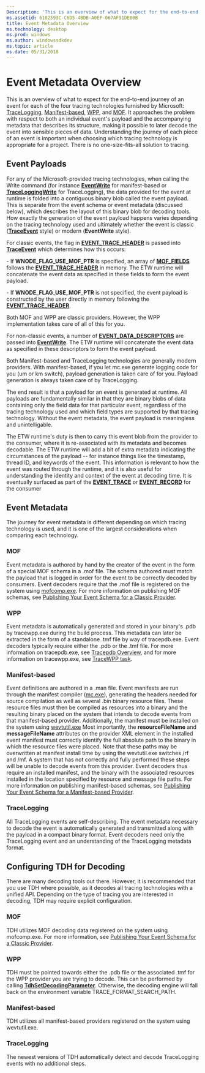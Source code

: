 ```yaml
---
Description: 'This is an overview of what to expect for the end-to-end journey of an event for each of the four tracing technologies furnished by Microsoft: TraceLogging, Manifest-based, WPP, and MOF.'
ms.assetid: 6102593C-C6D5-4BDB-A0EF-067AF91DE00B
title: Event Metadata Overview
ms.technology: desktop
ms.prod: windows
ms.author: windowssdkdev
ms.topic: article
ms.date: 05/31/2018
---
```


# Event Metadata Overview

This is an overview of what to expect for the end-to-end journey of an event for each of the four tracing technologies furnished by Microsoft: [TraceLogging](https://msdn.microsoft.com/en-us/library/Dn904632(v=VS.85).aspx), [Manifest-based](writing-manifest-based-events.md), [WPP](windows-software-trace-preprocessor.md), and [MOF](tracing-events.md). It approaches the problem with respect to both an individual event's payload and the accompanying metadata that describes its structure, making it possible to later decode the event into sensible pieces of data. Understanding the journey of each piece of an event is important when choosing which tracing technology is appropriate for a project. There is no one-size-fits-all solution to tracing.

## Event Payloads

For any of the Microsoft-provided tracing technologies, when calling the Write command (for instance [**EventWrite**](/windows/desktop/api/Evntprov/nf-evntprov-eventwrite) for manifest-based or [**TraceLoggingWrite**](https://msdn.microsoft.com/en-us/library/Dn904617(v=VS.85).aspx) for TraceLogging), the data provided for the event at runtime is folded into a contiguous binary blob called the event payload. This is separate from the event schema or event metadata (discussed below), which describes the layout of this binary blob for decoding tools. How exactly the generation of the event payload happens varies depending on the tracing technology used and ultimately whether the event is classic ([**TraceEvent**](traceevent.md) style) or modern (**EventWrite** style).

For classic events, the flag in [**EVENT\_TRACE\_HEADER**](event-trace-header.md) is passed into [**TraceEvent**](traceevent.md) which determines how this occurs:

\- If **WNODE\_FLAG\_USE\_MOF\_PTR** is specified, an array of [**MOF\_FIELDS**](mof-field.md) follows the [**EVENT\_TRACE\_HEADER**](event-trace-header.md) in memory. The ETW runtime will concatenate the event data as specified in these fields to form the event payload.

\- If **WNODE\_FLAG\_USE\_MOF\_PTR** is not specified, the event payload is constructed by the user directly in memory following the [**EVENT\_TRACE\_HEADER**](event-trace-header.md).

Both MOF and WPP are classic providers. However, the WPP implementation takes care of all of this for you.

For non-classic events, a number of [**EVENT\_DATA\_DESCRIPTORS**](/windows/desktop/api/Evntprov/ns-evntprov-_event_data_descriptor) are passed into [**EventWrite**](/windows/desktop/api/Evntprov/nf-evntprov-eventwrite). The ETW runtime will concatenate the event data as specified in these descriptors to form the event payload.

Both Manifest-based and TraceLogging technologies are generally modern providers. With manifest-based, if you let mc.exe generate logging code for you (um or km switch), payload generation is taken care of for you. Payload generation is always taken care of by TraceLogging.

The end result is that a payload for an event is generated at runtime. All payloads are fundamentally similar in that they are binary blobs of data containing only the field data for that particular event, regardless of the tracing technology used and which field types are supported by that tracing technology. Without the event metadata, the event payload is meaningless and unintelligable.

The ETW runtime's duty is then to carry this event blob from the provider to the consumer, where it is re-associated with its metadata and becomes decodable. The ETW runtime will add a bit of extra metadata indicating the circumstances of the payload -- for instance things like the timestamp, thread ID, and keywords of the event. This information is relevant to how the event was routed through the runtime, and it is also useful for understanding the identity and context of the event at decoding time. It is eventually surfaced as part of the [**EVENT\_TRACE**](event-trace.md) or [**EVENT\_RECORD**](/windows/desktop/api/relogger/ns-evntcons-_event_record) for the consumer

## Event Metadata

The journey for event metadata is different depending on which tracing technology is used, and it is one of the largest considerations when comparing each technology.

### MOF

Event metadata is authored by hand by the creator of the event in the form of a special MOF schema in a .mof file. The schema authored must match the payload that is logged in order for the event to be correctly decoded by consumers. Event decoders require that the .mof file is registered on the system using [mofcomp.exe](https://msdn.microsoft.com/en-us/library/Aa392389(v=VS.85).aspx). For more information on publishing MOF schemas, see [Publishing Your Event Schema for a Classic Provider](publishing-your-event-schema-for-a-classic-provider.md).

### WPP

Event metadata is automatically generated and stored in your binary's .pdb by tracewpp.exe during the build process. This metadata can later be extracted in the form of a standalone .tmf file by way of tracepdb.exe. Event decoders typically require either the .pdb or the .tmf file. For more information on tracepdb.exe, see [Tracepdb Overview](https://www.bing.com/search?q=Tracepdb+Overview), and for more information on tracewpp.exe, see [TraceWPP task](https://www.bing.com/search?q=TraceWPP+task).

### Manifest-based

Event definitions are authored in a .man file. Event manifests are run through the manifest compiler ([mc.exe](https://msdn.microsoft.com/en-us/library/Aa385638(v=VS.85).aspx)), generating the headers needed for source compilation as well as several .bin binary resource files. These resource files must then be compiled as resources into a binary and the resulting binary placed on the system that intends to decode events from that manifest-based provider. Additionally, the manifest must be installed on the system using [wevtutil.exe](https://msdn.microsoft.com/en-us/library/Dd996929(v=VS.85).aspx) Most importantly, the **resourceFileName** and **messageFileName** attributes on the provider XML element in the installed event manifest must correctly identify the full absolute path to the binary in which the resource files were placed. Note that these paths may be overwritten at manifest install time by using the wevtutil.exe switches /rf and /mf. A system that has not correctly and fully performed these steps will be unable to decode events from this provider. Event decoders thus require an installed manifest, and the binary with the associated resources installed in the location specified by resource and message file paths. For more information on publishing manifest-based schemas, see [Publishing Your Event Schema for a Manifest-based Provider](publishing-your-event-schema-for-a-manifest-base-provider.md).

### TraceLogging

All TraceLogging events are self-describing. The event metadata necessary to decode the event is automatically generated and transmitted along with the payload in a compact binary format. Event decoders need only the TraceLogging event and an understanding of the TraceLogging metadata format.

## Configuring TDH for Decoding

There are many decoding tools out there. However, it is recommended that you use TDH where possible, as it decodes all tracing technologies with a unified API. Depending on the type of tracing you are interested in decoding, TDH may require explicit configuration.

### MOF

TDH utilizes MOF decoding data registered on the system using mofcomp.exe. For more information, see [Publishing Your Event Schema for a Classic Provider](publishing-your-event-schema-for-a-classic-provider.md).

### WPP

TDH must be pointed towards either the .pdb file or the associated .tmf for the WPP provider you are trying to decode. This can be performed by calling [**TdhSetDecodingParameter**](/windows/desktop/api/Tdh/nf-tdh-tdhsetdecodingparameter). Otherwise, the decoding engine will fall back on the environment variable TRACE\_FORMAT\_SEARCH\_PATH.

### Manifest-based

TDH utilizes all manifest-based providers registered on the system using wevtutil.exe.

### TraceLogging

The newest versions of TDH automatically detect and decode TraceLogging events with no additional steps.

 

 



